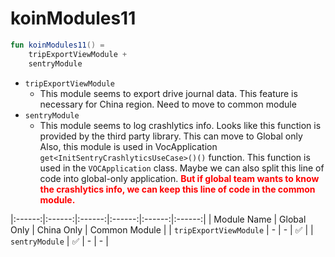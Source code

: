 # koinModules11

```Kotlin
fun koinModules11() =
    tripExportViewModule +
    sentryModule
```
* `tripExportViewModule`
  * This module seems to export drive journal data. This feature is necessary for China region. Need to move to common module
* `sentryModule`
  * This module seems to log crashlytics info.  Looks like this function is provided by the third party library. This can move to Global only
  Also, this module is used in VocApplication `get<InitSentryCrashlyticsUseCase>()()` function. This function is used in the `VOCApplication` class.
  Maybe we can also split this line of code into global-only application. **<font color="red">But if global team wants to know the crashlytics info, we can keep this line of code in the common module.</font>**


|:------:|:------:|:------:|:------:|:------:|:------:|
| Module Name | Global Only | China Only | Common Module |
| `tripExportViewModule` | - | - | ✅ |
| `sentryModule` |  ✅ | - | - |

